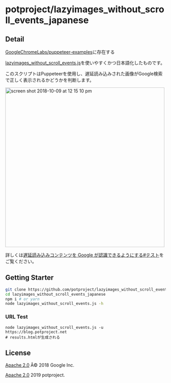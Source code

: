 # potproject/lazyimages_without_scroll_events_japanese

## Detail

[GoogleChromeLabs/puppeteer-examples](https://github.com/GoogleChromeLabs/puppeteer-examples)に存在する

[lazyimages_without_scroll_events.js](./lazyimages_without_scroll_events.js)を使いやすくかつ日本語化したものです。

このスクリプトはPuppeteerを使用し、遅延読み込みされた画像がGoogle検索で正しく表示されるかどうかを判断します。

<img width="500" alt="screen shot 2018-10-09 at 12 15 10 pm" src="https://user-images.githubusercontent.com/238208/46697053-98aa5e80-cbc8-11e8-91c3-d5cf7937f3f7.png">

詳しくは[遅延読み込みコンテンツを Google が認識できるようにする#テスト](https://developers.google.com/search/docs/guides/lazy-loading#test)をご覧ください。

## Getting Starter
```sh
git clone https://github.com/potproject/lazyimages_without_scroll_events_japanese
cd lazyimages_without_scroll_events_japanese
npm i # or yarn
node lazyimages_without_scroll_events.js -h
```

### URL Test
```
node lazyimages_without_scroll_events.js -u https://blog.potproject.net
# results.htmlが生成される
```

## License

[Apache 2.0](./LICENSE) Â© 2018 Google Inc.

[Apache 2.0](./LICENSE) 2019 potproject.